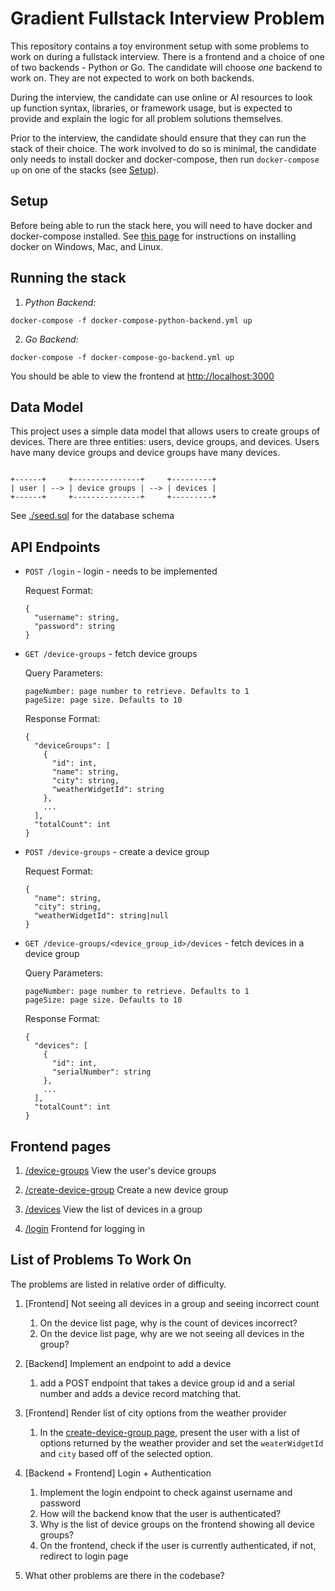 # Gradient Fullstack Interview Problem

This repository contains a toy environment setup with some problems to
work on during a fullstack interview. There is a frontend and a choice
of one of two backends - Python or Go. The candidate will choose _one_
backend to work on. They are not expected to work on both backends.

During the interview, the candidate can use online or AI resources to
look up function syntax, libraries, or framework usage, but is expected
to provide and explain the logic for all problem solutions themselves.

Prior to the interview, the candidate should ensure that they can run
the stack of their choice. The work involved to do so is minimal, the
candidate only needs to install docker and docker-compose, then run
`docker-compose up` on one of the stacks (see [Setup](#Setup)).

## Setup

Before being able to run the stack here, you will need to have docker
and docker-compose installed. See [this
page](https://medium.com/@piyushkashyap045/comprehensive-guide-installing-docker-and-docker-compose-on-windows-linux-and-macos-a022cf82ac0b)
for instructions on installing docker on Windows, Mac, and Linux.

## Running the stack

1. *Python Backend:*

```shell
docker-compose -f docker-compose-python-backend.yml up
```

2. *Go Backend:*

```shell
docker-compose -f docker-compose-go-backend.yml up
```

You should be able to view the frontend at
[http://localhost:3000](http://localhost:3000)

## Data Model

This project uses a simple data model that allows users to create groups
of devices. There are three entities: users, device groups, and devices.
Users have many device groups and device groups have many devices.

```

+------+     +---------------+     +---------+
| user | --> | device groups | --> | devices |
+------+     +---------------+     +---------+

```

See [./seed.sql](./seed.sql) for the database schema

## API Endpoints

* `POST /login` - login - needs to be implemented

  Request Format:

  ```
  {
    "username": string,
    "password": string
  }
  ```

* `GET /device-groups` - fetch device groups

  Query Parameters:
  ```
  pageNumber: page number to retrieve. Defaults to 1
  pageSize: page size. Defaults to 10
  ```

  Response Format:

  ```
  {
    "deviceGroups": [
      {
        "id": int,
        "name": string,
        "city": string,
        "weatherWidgetId": string
      },
      ...
    ],
    "totalCount": int
  }
  ```

* `POST /device-groups` - create a device group

  Request Format:

  ```
  {
    "name": string,
    "city": string,
    "weatherWidgetId": string|null
  }
  ```

* `GET /device-groups/<device_group_id>/devices` - fetch devices in a
  device group

  Query Parameters:
  ```
  pageNumber: page number to retrieve. Defaults to 1
  pageSize: page size. Defaults to 10
  ```

  Response Format:

  ```
  {
    "devices": [
      {
        "id": int,
        "serialNumber": string
      },
      ...
    ],
    "totalCount": int
  }
  ```

## Frontend pages

1. [/device-groups](http://localhost:3000/device-groups) View the user's
   device groups

2. [/create-device-group](http://localhost:3000/create-device-group)
   Create a new device group

3. [/devices](http://localhost:3000/devices?groupId=1) View the list of
   devices in a group

3. [/login](http://localhost:3000/login) Frontend for logging in

## List of Problems To Work On

The problems are listed in relative order of difficulty.


1. [Frontend] Not seeing all devices in a group and seeing incorrect
   count
    1. On the device list page, why is the count of devices incorrect?
    2. On the device list page, why are we not seeing all devices in the
group?

2. [Backend] Implement an endpoint to add a device
    1. add a POST endpoint that takes a device group id and a serial
number and adds a device record matching that.


4. [Frontend] Render list of city options from the weather provider
    1. In the [create-device-group
page](./frontend/src/app/create-device-group/Page.jsx), present the user
with a list of options returned by the weather provider and set the
`weaterWidgetId` and `city` based off of the selected option.

5. [Backend + Frontend] Login + Authentication
    1. Implement the login endpoint to check against username and password
    2. How will the backend know that the user is authenticated?
    3. Why is the list of device groups on the frontend showing all
       device groups?
    4. On the frontend, check if the user is currently authenticated, if
not, redirect to login page

6. What other problems are there in the codebase?
